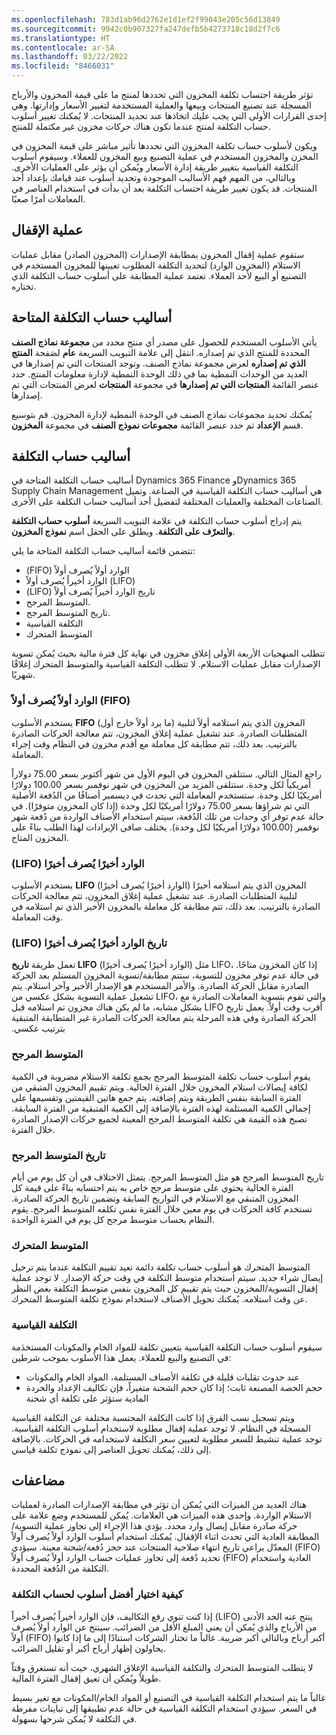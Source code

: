 ```yaml
---
ms.openlocfilehash: 783d1ab96d2762e1d1ef2f99043e205c56d13849
ms.sourcegitcommit: 9942c0b907327fa247defb5b4273718c18d2f7c6
ms.translationtype: HT
ms.contentlocale: ar-SA
ms.lasthandoff: 03/22/2022
ms.locfileid: "8466031"
---
```

تؤثر طريقة احتساب تكلفة المخزون التي تحددها لمنتج ما على قيمة المخزون والأرباح المسجلة عند تصنيع المنتجات وبيعها والعملية المستخدمة لتغيير الأسعار وإدارتها. وهي إحدى القرارات الأولى التي يجب عليك اتخاذها عند تحديد المنتجات. لا يُمكنك تغيير أسلوب حساب التكلفة لمنتج عندما تكون هناك حركات مخزون غير مكتملة للمنتج.

ويكون لأسلوب حساب تكلفة المخزون التي تحددها تأثير مباشر على قيمة المخزون في المخزن والمخزون المستخدم في عملية التصنيع وبيع المخزون للعملاء. وسيقوم أسلوب التكلفة القياسية بتغيير طريقة إدارة الأسعار ويُمكن أن يؤثر على العمليات الأخرى. وبالتالي، من المهم فهم الأساليب الموجودة وتحديد أسلوب عند قيامك بإعداد أحد المنتجات. قد يكون تغيير طريقة احتساب التكلفة بعد أن بدأت في استخدام العناصر في المعاملات أمرًا صعبًا.

## <a name="close-process"></a>عملية الإقفال
ستقوم عملية إقفال المخزون بمطابقة الإصدارات (المخزون الصادر) مقابل عمليات الاستلام (المخزون الوارد) لتحديد التكلفة المطلوب تعيينها للمخزون المستخدم في التصنيع أو البيع لأحد العملاء. تعتمد عملية المطابقة على أسلوب حساب التكلفة الذي تختاره.

## <a name="available-cost-methods"></a>أساليب حساب التكلفة المتاحة
يأتي الأسلوب المستخدم للحصول على مصدر أي منتج محدد من **مجموعة نماذج الصنف** المحددة للمنتج الذي تم إصداره. انتقل إلى علامة التبويب السريعة **عام** لصَفحة **المنتج الذي تم إصداره** لعرض مجموعة نماذج الصنف. وتوجد المنتجات التي تم إصدارها في العديد من الوحدات النمطية بما في ذلك الوحدة النمطية لإدارة معلومات المنتج. حدد عنصر القائمة **المنتجات التي تم إصدارها** في مجموعة **المنتجات** لعرض المنتجات التي تم إصدارها.

يُمكنك تحديد مجموعات نماذج الصنف في الوحدة النمطية لإدارة المخزون. قم بتوسيع قسم **الإعداد** ثم حدد عنصر القائمة **مجموعات نموذج الصنف** في مجموعة **المخزون**.

## <a name="cost-methods"></a>أساليب حساب التكلفة
أساليب حساب التكلفة المتاحة في Dynamics 365 Finance وDynamics 365 Supply Chain Management هي أساليب حساب التكلفة القياسية في الصناعة. وتميل الصناعات المختلفة والعمليات المختلفة لتفضيل أحد أساليب حساب التكلفة على الأخرى. 

يتم إدراج أسلوب حساب التكلفة في علامة التبويب السريعة **أسلوب حساب التكلفة والتعرّف على التكلفة**. ويطلق على الحقل اسم **نموذج المخزون**.
 
تتضمن قائمة أساليب حساب التكلفة المتاحة ما يلي:

- ‏‫‏‫الوارد أولاً يُصرف أولاً‬ (FIFO)‬
- الوارد أخيراً يُصرف أولاً (LIFO)
- تاريخ ‏‫الوارد أخيراً يُصرف أولاً (LIFO)
- المتوسط المرجح.
- تاريخ المتوسط المرجح.
- التكلفة القياسية
- المتوسط المتحرك

تتطلب المنهجيات الأربعة الأولى إغلاق مخزون في نهاية كل فترة مالية بحيث يُمكن تسوية الإصدارات مقابل عمليات الاستلام. لا تتطلب التكلفة القياسية والمتوسط المتحرك إغلاقًا شهريًا. 

### <a name="fifo--first-in-first-out"></a>الوارد أولاً يُصرف أولاً (FIFO)
يستخدم الأسلوب **FIFO** (ما يرد أولاً خارج أول) المخزون الذي يتم استلامه أولاً لتلبية المتطلبات الصادرة. عند تشغيل عملية إغلاق المخزون، تتم معالجة الحركات الصادرة بالترتيب. بعد ذلك، تتم مطابقة كل معاملة مع أقدم مخزون في النظام وقت إجراء المعاملة. 

راجع المثال التالي. ستتلقى المخزون في اليوم الأول من شهر أكتوبر بسعر 75.00 دولاراً أمريكياً لكل وحدة. ستتلقى المزيد من المخزون في شهر نوفمبر بسعر 100.00 دولارًا أمريكيًا لكل وحدة. ستستخدم المعاملة التي تحدث في ديسمبر أصنافًا من الدُفعة الأصلية التي تم شراؤها بسعر 75.00 دولارًا أمريكيًا لكل وحدة (إذا كان المخزون متوفرًا). في حالة عدم توفر أي وحدات من تلك الدُفعة، سيتم استخدام الأصناف الواردة من دُفعة شهر نوفمبر (100.00 دولارًا أمريكيًا لكل وحدة). يختلف صافي الإيرادات لهذا الطلب بناءً على المخزون المتاح.

### <a name="lifo--last-in-last-out"></a>‏‫الوارد أخيرًا يُصرف أخيرًا (LIFO)
يستخدم الأسلوب **LIFO** (الوارد أخيرًا يُصرف أخيرًا) المخزون الذي يتم استلامه أخيرًا لتلبية المتطلبات الصادرة. عند تشغيل عملية إغلاق المخزون، تتم معالجة الحركات الصادرة بالترتيب. بعد ذلك، تتم مطابقة كل معاملة بالمخزون الأخير الذي تم استلامه في وقت المعاملة. 

### <a name="lifo-date--last-in-last-out-date"></a>‏‫تاريخ ‏‫الوارد أخيرًا يُصرف أخيرًا (LIFO)
تعمل طريقة **تاريخ LIFO** (الوارد أخيرًا يُصرف أخيرًا) مثل LIFO، إذا كان المخزون متاحًا. في حالة عدم توفر مخزون للتسوية، ستتم مطابقة/تسوية المخزون المستلم بعد الحركة الصادرة مقابل الحركة الصادرة. والأمر المستخدم هو الإصدار الأخير وآخر استلام.‬ يتم تشغيل عملية التسوية بشكل عكسي من LIFO، والتي تقوم بتسوية المعاملات الصادرة مع أقرب وقت أولاً. يعمل ‏‫تاريخ LIFO بشكل مشابه، ما لم يكن هناك مخزون تم استلامه قبل الحركة الصادرة وفي هذه المرحلة يتم معالجة الحركات الصادرة غير المتطابقة المتبقية بترتيب عكسي. 

### <a name="weighted-average"></a>المتوسط المرجح
يقوم أسلوب حساب تكلفة المتوسط المرجح بجمع تكلفة الاستلام مضروبة في الكمية لكافة إيصالات استلام المخزون خلال الفترة الحالية. ويتم تقييم المخزون المتبقي من الفترة السابقة بنفس الطريقة ويتم إضافته. يتم جمع هاتين القيمتين وتقسيمها على إجمالي الكمية المستلمة لهذه الفترة بالإضافة إلى الكمية المتبقية من الفترة السابقة. تصبح هذه القيمة هي تكلفة المتوسط المرجح المعينة لجميع حركات الإصدار الصادرة خلال الفترة.

### <a name="weighted-average-date"></a>تاريخ المتوسط المرجح
تاريخ المتوسط المرجح هو مثل المتوسط المرجح. يتمثل الاختلاف في أن كل يوم من أيام الفترة الحالية يحتوي على متوسط مرجح خاص به يتم احتسابه بناءً على قيمة كل المخزون المتبقي مع الاستلام في التواريخ السابقة وتضمين تاريخ الحركة الصادرة. تستخدم كافة الحركات في يوم معين خلال الفترة نفس تكلفه المتوسط المرجح. يقوم النظام بحساب متوسط مرجح كل يوم في الفترة الواحدة. 

### <a name="moving-average"></a>المتوسط المتحرك
المتوسط المتحرك هو أسلوب حساب تكلفة دائمة تعيد تقييم التكلفة عندما يتم ترحيل إيصال شراء جديد. سيتم استخدام متوسط التكلفة في وقت حركة الإصدار. لا توجد عملية إقفال التسوية/المخزون حيث يتم تقييم كل المخزون بنفس متوسط التكلفة بغض النظر عن وقت استلامه. يُمكنك تحويل الأصناف لاستخدام نموذج تكلفة المتوسط المتحرك.

### <a name="standard-cost"></a>التكلفة القياسية
سيقوم أسلوب حساب التكلفة القياسية بتعيين تكلفة للمواد الخام والمكونات المستخدَمة في التصنيع والبيع للعملاء. يعمل هذا الأسلوب بموجب شرطين:

- عند حدوث تقلبات قليلة في تكلفة الأصناف المستلمة، المواد الخام والمكونات
- حجم الحصة المصنعة ثابت؛ إذا كان حجم الشحنة متغيراً، فإن تكاليف الإعداد والخردة المادية ستؤثر على تكلفة أي شحنة

ويتم تسجيل نسب الفرق إذا كانت التكلفة المحتسبة مختلفة عن التكلفة القياسية المسجلة في النظام. لا توجد عملية إقفال مطلوبة لاستخدام أسلوب التكلفة القياسية. توجد عملية تنشيط للسعر مطلوبة لتعيين سعر التكلفة لاستخدامه في الحركات. بالإضافة إلى ذلك، يُمكنك تحويل العناصر إلى نموذج تكلفة قياسي.

## <a name="complications"></a>مضاعفات
هناك العديد من الميزات التي يُمكن أن تؤثر في مطابقة الإصدارات الصادرة لعمليات الاستلام الواردة. وإحدى هذه الميزات هي العلامات. يُمكن للمستخدم وضع علامة على حركة صادرة مقابل إيصال وارد محدد. يؤدي هذا الإجراء إلى تجاوز عملية التسوية/المطابقة العادية التي تحدث اثناء الإقفال. يُمكنك استخدام أسلوب ‏‫‏‫‏‫الوارد أولاً يُصرف أولاً‬ (FIFO)‬‬ المعدّل يراعي تاريخ انتهاء صلاحية المنتجات عند حجز دُفعة/شحنة معينة. سيؤدي تحديد دُفعة إلى تجاوز عمليات حساب الوارد أولاً يُصرف أولاً‬ (FIFO) العادية واستخدام التكلفة من الدُفعة المحددة.

### <a name="how-to-choose-the-best-costing-method"></a>كيفية اختيار أفضل أسلوب لحساب التكلفة
إذا كنت تنوي رفع التكاليف، فإن ‏‫الوارد أخيراً يُصرف أخيراً‬‬ (LIFO) ينتج عنه الحد الأدنى من الأرباح والذي يُمكن أن يعني المبلغ الأقل من الضرائب. سينتج عن الوارد أولاً يُصرف أولاً‬ (FIFO) أكبر أرباح وبالتالي أكبر ضريبة. غالباً ما تختار الشركات استنادًا إلى ما إذا كانوا يحاولون إظهار أرباح أكبر أو تقليل الضرائب.

لا يتطلب المتوسط المتحرك والتكلفة القياسية الإغلاق الشهري، حيث أنه تستغرق وقتاً طويلاً ويُمكن أن تعيق إقفال الفترة المالية.

غالباً ما يتم استخدام التكلفة القياسية في التصنيع أو المواد الخام/المكونات مع تغير بسيط في السعر. سيؤدي استخدام التكلفة القياسية في حالة عدم تطبيقها إلى تباينات مفرطة في التكلفة لا يُمكن شرحها بسهولة.
